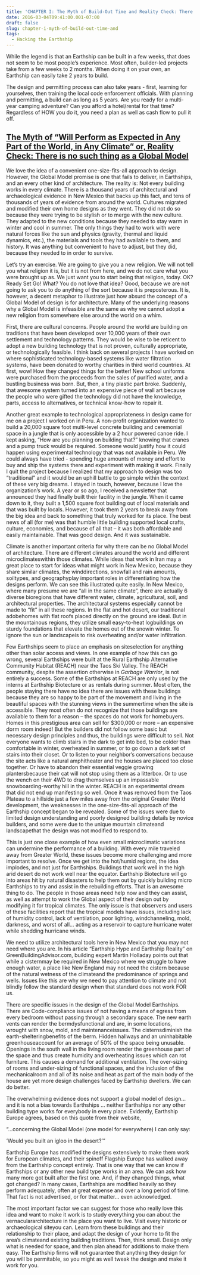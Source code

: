 ```yaml
---
title: 'CHAPTER I: The Myth of Build-Out Time and Reality Check: There is no such thing as a Global Model '
date: 2016-03-04T09:41:00.001-07:00
draft: false
slug: chapter-i-myth-of-build-out-time-and
tags:
  - Hacking the Earthship
---
```


While the legend is that an Earthship can be built in a few weeks, that does not seem to be most people’s experience. Most often, builder-led projects take from a few weeks to 2 months. When doing it on your own, an Earthship can easily take 2 years to build. 



The design and permitting process can also take years - first, learning for yourselves, then training the local code enforcement officials. With planning and permitting, a build can as long as 5 years. Are you ready for a multi-year camping adventure? Can you afford a hotel/rental for that time? Regardless of HOW you do it, you need a plan as well as cash flow to pull it off.



[The Myth of “Will Perform as Expected in Any Part of the World, in Any Climate” or, Reality Check: There is no such thing as a Global Model](https://draft.blogger.com/null)
-----------------------------------------------------------------------------------------------------------------------------------------------------------------------------

We love the idea of a convenient one-size-fits-all approach to design. However, the Global Model promise is one that fails to deliver, in Earthships, and an every other kind of architecture. The reality is: Not every building works in every climate. There is a thousand years of architectural and archaeological evidence in New Mexico that backs up this fact, and tens of thousands of years of evidence from around the world. Cultures migrated and modified their own home designs as they went. They did not do so because they were trying to be stylish or to merge with the new culture. They adapted to the new conditions because they needed to stay warm in winter and cool in summer. The only things they had to work with were natural forces like the sun and physics (gravity, thermal and liquid dynamics, etc.), the materials and tools they had available to them, and history. It was anything but convenient to have to adjust, but they did, because they needed to in order to survive. 



Let’s try an exercise. We are going to give you a new religion. We will not tell you what religion it is, but it is not from here, and we do not care what you were brought up as. We just want you to start being that religion, today. OK? Ready Set Go! What? You do not love that idea? Good, because we are not going to ask you to do anything of the sort because it is preposterous. It is, however, a decent metaphor to illustrate just how absurd the concept of a Global Model of design is for architecture. Many of the underlying reasons why a Global Model is infeasible are the same as why we cannot adopt a new religion from somewhere else around the world on a whim. 



First, there are cultural concerns. People around the world are building on traditions that have been developed over 10,000 years of their own settlement and technology patterns. They would be wise to be reticent to adopt a new building technology that is not proven, culturally appropriate, or technologically feasible. I think back on several projects I have worked on where sophisticated technology-based systems like water filtration systems, have been donated to worthy charities in third world countries. At first, wow! How they changed things for the better! New school uniforms were purchased from the proceeds from the sales of purified water, and a bustling business was born. But, then, a tiny plastic part broke. Suddenly, that awesome system turned into an expensive piece of wall art because the people who were gifted the technology did not have the knowledge, parts, access to alternatives, or technical know-how to repair it. 



Another great example to technological appropriateness in design came for me on a project I worked on in Peru. A non-profit organization wanted to build a 20,000 square foot multi-level concrete building and ceremonial space in a jungle that is only accessible by a 2 hour powered canoe ride. I kept asking, “How are you planning on building that?” knowing that cranes and a pump truck would be required. Someone would justify how it could happen using experimental technology that was not available in Peru. We could always have tried - spending huge amounts of money and effort to buy and ship the systems there and experiment with making it work. Finally I quit the project because I realized that my approach to design was too “traditional” and it would be an uphill battle to go simple within the context of these very big dreams. I stayed in touch, however, because I love the organization’s work. A year or so ago, I received a newsletter that announced they had finally built their facility in the jungle. When it came down to it, they built a 1,500 square foot building out of local materials and that was built by locals. However, it took them 2 years to break away from the big idea and back to something that truly worked for its place. The best news of all (for me) was that humble little building supported local crafts, culture, economies, and because of all that – it was both affordable and easily maintainable. That was good design. And it was sustainable.



Climate is another important criteria for why there can be no Global Model of architecture. There are different climates around the world and different microclimateswithin those climates. While ideas that work in Iran may a great place to start for ideas what might work in New Mexico, because they share similar climates, the winddirections, snowfall and rain amounts, soiltypes, and geographyplay important roles in differentiating how the designs perform. We can see this illustrated quite easily. In New Mexico, where many presume we are “all in the same climate”, there are actually 6 diverse bioregions that have different water, climate, agricultural, soil, and architectural properties. The architectural systems especially cannot be made to “fit” in all these regions. In the flat and hot desert, our traditional adobehomes with flat roofs placed directly on the ground are ideal. But in the mountainous regions, they utilize small easy-to-heat logbuildings on sturdy foundations that elevate the homes out of the snowin winter. To ignore the sun or landscapeis to risk overheating and/or water infiltration.



Few Earthships seem to place an emphasis on siteselection for anything other than solar access and views. In one example of how this can go wrong, several Earthships were built at the Rural Earthship Alternative Community Habitat (REACH) near the Taos Ski Valley. The REACH community, despite the assertion otherwise in _Garbage Warrior_, is not entirely a success. Some of the Earthships at REACH are only used by the interns at Earthship Biotecture or as rentals during summer. Most often, the people staying there have no idea there are issues with these buildings because they are so happy to be part of the movement and living in the beautiful spaces with the stunning views in the summertime when the site is accessible. They most often do not recognize that those buildings are available to them for a reason – the spaces do not work for homebuyers. Homes in this prestigious area can sell for $300,000 or more – an expensive dorm room indeed! But the builders did not follow some basic but necessary design principles and thus, the buildings were difficult to sell. Not everyone wants to climb stairs in the dark to get into bed, to be colder than comfortable in winter, overheated in summer, or to go down a dark set of stairs into their closet. Or to listen to your neighbor’s conversations because the site acts like a natural amphitheater and the houses are placed too close together. Or have to abandon their essential veggie growing plantersbecause their cat will not stop using them as a litterbox. Or to use the wench on their 4WD to drag themselves up an impassable snowboarding-worthy hill in the winter. REACH is an experimental dream that did not end up manifesting so well. Once it was removed from the Taos Plateau to a hillside just a few miles away from the original Greater World development, the weaknesses in the one-size-fits-all approach of the Earthship concept began to be revealed. Some of the issues were due to limited design understanding and poorly designed building details by novice builders, and some were due to the unique mountain climateand landscapethat the design was not modified to respond to.



This is just one close example of how even small microclimatic variations can undermine the performance of a building. With every mile traveled away from Greater World, these issues become more challenging and more important to resolve. Once we get into the hot/humid regions, the idea implodes, and not just for Earthships. Buildings that work well in the high arid desert do not work well near the equator. Earthship Biotecture will go into areas hit by natural disasters to help them out by quickly building micro Earthships to try and assist in the rebuilding efforts. That is an awesome thing to do. The people in those areas need help now and they can assist, as well as attempt to work the Global aspect of their design out by modifying it for tropical climates. The only issue is that observers and users of these facilities report that the tropical models have issues, including lack of humidity control, lack of ventilation, poor lighting, windchanneling, mold, darkness, and worst of all… acting as a reservoir to capture hurricane water while shedding hurricane winds.



We need to utilize architectural tools here in New Mexico that you may not need where you are. In his article “Earthship Hype and Earthship Reality” on GreenBuildingAdvisor.com, building expert Martin Holladay points out that while a cisternmay be required in New Mexico where we struggle to have enough water, a place like New England may not need the cistern because of the natural wetness of the climateand the predominance of springs and wells. Issues like this are why we need to pay attention to climate and not blindly follow the standard design when that standard does not work FOR us.



There are specific issues in the design of the Global Model Earthships. There are Code-compliance issues of not having a means of egress from every bedroom without passing through a secondary space. The new earth vents can render the bermdysfunctional and are, in some locations, wrought with snow, mold, and maintenanceissues. The cisternsdiminish the earth-shelteringbenefits of the berm. Hidden hallways and an uninhabitable greenhouseaccount for an average of 50% of the space being unusable. Openings in the south wall in the living room render the greenhouse part of the space and thus create humidity and overheating issues which can rot furniture. This causes a demand for additional ventilation. The over-sizing of rooms and under-sizing of functional spaces, and the inclusion of the mechanicalroom and all of its noise and heat as part of the main body of the house are yet more design challenges faced by Earthship dwellers. We can do better.



The overwhelming evidence does not support a global model of design… and it is not a bias towards Earthships … neither Earthships nor any other building type works for everybody in every place. Evidently, Earthship Europe agrees, based on this quote from their website,

“…concerning the Global Model (one model for everywhere) I can only say:

‘Would you built an igloo in the desert?’”

Earthship Europe has modified the designs extensively to make them work for European climates, and their spinoff Flagship Europe has walked away from the Earthship concept entirely. That is one way that we can know if Earthships or any other new build type works in an area. We can ask how many more got built after the first one. And, if they changed things, what got changed? In many cases, Earthships are modified heavily so they perform adequately, often at great expense and over a long period of time. That fact is not advertised, or for that matter… even acknowledged. 



The most important factor we can suggest for those who really love this idea and want to make it work is to study everything you can about the vernaculararchitecture in the place you want to live. Visit every historic or archaeological siteyou can. Learn from these buildings and their relationship to their place, and adapt the design of your home to fit the area’s climateand existing building traditions. Then, think small. Design only what is needed for space, and then plan ahead for additions to make them easy. The Earthship firms will not guarantee that anything they design for you will be permitable, so you might as well tweak the design and make it work for you.
